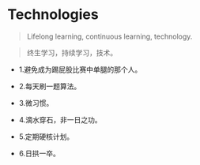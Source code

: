 # Technologies

>Lifelong learning, continuous learning, technology.

>终生学习，持续学习，技术。

- 1.避免成为踢屁股比赛中单腿的那个人。

- 2.每天刷一题算法。

- 3.微习惯。

- 4.滴水穿石，非一日之功。

- 5.定期硬核计划。

- 6.日拱一卒。
